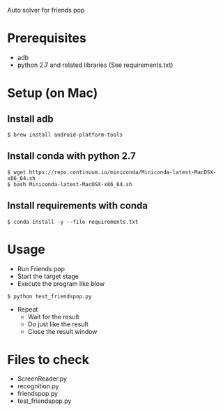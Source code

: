 Auto solver for friends pop

# Prerequisites

* adb
* python 2.7 and related libraries (See requirements.txt)

# Setup (on Mac)

## Install adb

```
$ brew install android-platform-tools
```

## Install conda with python 2.7

```
$ wget https://repo.continuum.io/miniconda/Miniconda-latest-MacOSX-x86_64.sh
$ bash Miniconda-latest-MacOSX-x86_64.sh
```

## Install requirements with conda

```
$ conda install -y --file requirements.txt
```

# Usage

* Run Friends pop
* Start the target stage
* Execute the program like blow

```
$ python test_friendspop.py
```

* Repeat
  * Wait for the result
  * Do just like the result
  * Close the result window

# Files to check

* ScreenReader.py
* recognition.py
* friendspop.py
* test_friendspop.py
